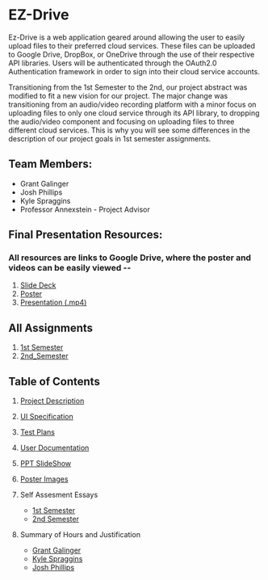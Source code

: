 # EZ-Drive
Ez-Drive is a web application geared around allowing the user to easily upload files to their preferred cloud services. These files can be uploaded to Google Drive, DropBox, or OneDrive through the use of their respective API libraries. Users will be authenticated through the OAuth2.0 Authentication framework in order to sign into their cloud service accounts. 

Transitioning from the 1st Semester to the 2nd, our project abstract was modified to fit a new vision for our project. The major change was transitioning from an audio/video recording platform with a minor focus on uploading files to only one cloud service through its API library, to dropping the audio/video component and focusing on uploading files to three different cloud services. This is why you will see some differences in the description of our project goals in 1st semester assignments. 


## Team Members:
* Grant Galinger
* Josh Phillips
* Kyle Spraggins
* Professor Annexstein - Project Advisor

## Final Presentation Resources:
### All resources are links to Google Drive, where the poster and videos can be easily viewed --
1. [Slide Deck](https://drive.google.com/file/d/1EPzXG-bX_Glb6A4QedMnyVFaO3c0ldRQ/view?usp=sharing)
2. [Poster](https://drive.google.com/file/d/1Sovo2MOr0DwRYboEDS3m8CXgSjwYSJ2m/view?usp=sharing)
3. [Presentation (.mp4)](https://drive.google.com/file/d/1AgI2q-jvHuDQgUHCOKpJL3DKApDe9h2J/view?usp=sharing)

## All Assignments
1. [1st Semester](Files/1st_Semester/)
2. [2nd_Semester](Files/2nd_Semester/)

## Table of Contents

1. [Project Description](Files/1st_Semester/Project_Description.md)

2. [UI Specification](https://drive.google.com/drive/folders/10xmFBxXPtOROnOqenXgZKCkG5xcQF3pJ?usp=sharing)

3. [Test Plans](Files/2nd_Semester/Test_Plan.md)

4. [User Documentation](Files/2nd_Semester/User_Documentation.md)

5. [PPT SlideShow](https://drive.google.com/file/d/1AgI2q-jvHuDQgUHCOKpJL3DKApDe9h2J/view?usp=sharing)

6. [Poster Images](Files/2nd_Semester/Poster/)

7. Self Assesment Essays
    * [1st Semester](Files/1st_Semester/Self_Assessment_Essays/)
    * [2nd Semester](Files/2nd_Semester/Self_Assessment_Essays/)

8. Summary of Hours and Justification
    * [Grant Galinger](Files/2nd_Semester/Justification/Grant_Galinger.md)
    * [Kyle Spraggins](Files/2nd_Semester/Justification/Kyle_Spraggins.md)
    * [Josh Phillips](Files/2nd_Semester/Justification/Josh_Phillips.md)
